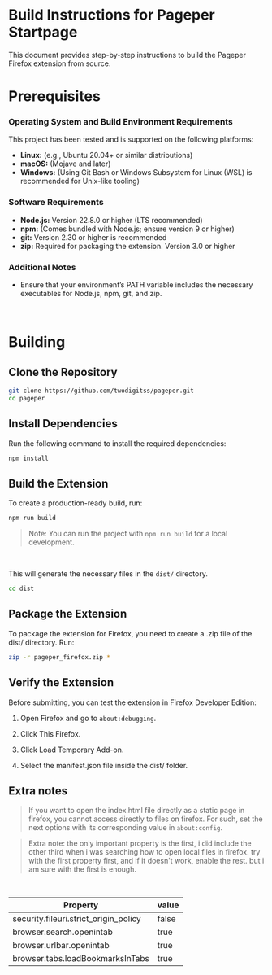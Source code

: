 # <strong>Build Instructions for Pageper Startpage</strong>

This document provides step-by-step instructions to build the Pageper Firefox extension from source.

# <strong>Prerequisites</strong>

<!--
Note: This project has been tested on Linux only.
While it is expected to work on macOS and Windows (using Git Bash or WSL), these platforms have not been verified yet.
-->

### Operating System and Build Environment Requirements

This project has been tested and is supported on the following platforms:

- **Linux:** (e.g., Ubuntu 20.04+ or similar distributions)
- **macOS:** (Mojave and later)
- **Windows:** (Using Git Bash or Windows Subsystem for Linux (WSL) is recommended for Unix-like tooling)

### Software Requirements

- **Node.js:** Version 22.8.0 or higher (LTS recommended)
- **npm:** (Comes bundled with Node.js; ensure version 9 or higher)
- **git:** Version 2.30 or higher is recommended
- **zip:** Required for packaging the extension. Version 3.0 or higher

### Additional Notes

- Ensure that your environment’s PATH variable includes the necessary executables for Node.js, npm, git, and zip.
<br> 

# <strong> Building</strong>

## Clone the Repository
```bash
git clone https://github.com/twodigitss/pageper.git
cd pageper
```
## Install Dependencies

Run the following command to install the required dependencies:

```bash
npm install
```

## Build the Extension

To create a production-ready build, run:
```bash
npm run build
```

>Note: You can run the project with `npm run build` for a local development.

<br>

This will generate the necessary files in the `dist/` directory.

```bash
cd dist
```

## Package the Extension

To package the extension for Firefox, you need to create a .zip file of the dist/ directory. Run:
```bash
zip -r pageper_firefox.zip *
```


## Verify the Extension

Before submitting, you can test the extension in Firefox Developer Edition:

1. Open Firefox and go to `about:debugging`.

2. Click This Firefox.

3. Click Load Temporary Add-on.

4. Select the manifest.json file inside the dist/ folder.


## Extra notes
> If you want to open the index.html file directly as a static page in firefox, you cannot access directly to files on firefox. For such, set the next options with its corresponding value in `about:config`. 

>Extra note: the only important property is the first, i did include the other third when i was searching how to open local files in firefox. try with the first property first, and if it doesn't work, enable the rest. but i am sure with the first is enough.

<br>

| Property                             | value  |
|--------------------------------------|--------|
|security.fileuri.strict_origin_policy | false  |
|browser.search.openintab              | true   |
|browser.urlbar.openintab              | true   |
|browser.tabs.loadBookmarksInTabs      | true   |